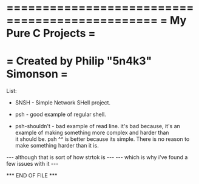 ===============================================
=            My Pure C Projects               =
===============================================
=     Created by Philip "5n4k3" Simonson      =
===============================================

List:

  - SNSH - Simple Network SHell project.
  
  - psh  - good example of regular shell.
  
  - psh-shouldn't - bad example of read line.
                    it's bad because, it's an
                    example of making something
                    more complex and harder than     
                    it should be. psh ^^ is better
                    because its simple. There is
                    no reason to make something
                    harder than it is.
                    
 --- although that is sort of how strtok is ---
--- which is why i've found a few issues with it ---

*** END OF FILE ***
